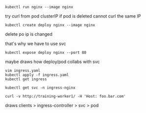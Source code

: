 ```
kubectl run nginx --image nginx
```

try curl from pod clusterIP
if pod is deleted 
cannot curl the same IP

```
kubectl create deploy nginx --image nginx
```
delete po ip is changed

that's why we have to use svc
```
kubectl expose deploy nginx --port 80
```
maybe draws
how deploy/pod collabs with svc


```
vim ingress.yaml
kubectl apply -f ingress.yaml
kubectl get ingress
```
```
kubectl get svc -n ingress-nginx
```
```
curl -v http://training-worker1/ -H 'Host: foo.bar.com'
```
draws clients > ingress-controller > svc > pod
